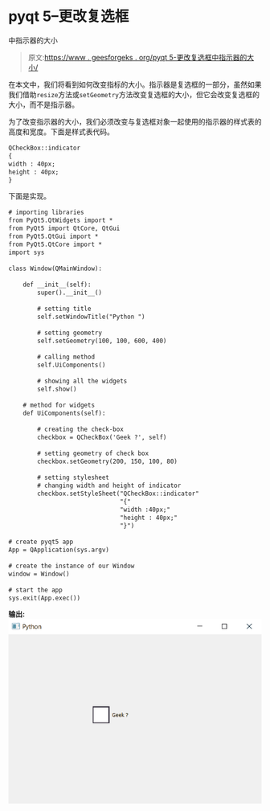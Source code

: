 # pyqt 5–更改复选框

中指示器的大小

> 原文:[https://www . geesforgeks . org/pyqt 5-更改复选框中指示器的大小/](https://www.geeksforgeeks.org/pyqt5-changing-size-of-indicator-in-check-box/)

在本文中，我们将看到如何改变指标的大小。指示器是复选框的一部分，虽然如果我们借助`resize`方法或`setGeometry`方法改变复选框的大小，但它会改变复选框的大小，而不是指示器。

为了改变指示器的大小，我们必须改变与复选框对象一起使用的指示器的样式表的高度和宽度。下面是样式表代码。

```
QCheckBox::indicator
{
width : 40px;
height : 40px;
}

```

下面是实现。

```
# importing libraries
from PyQt5.QtWidgets import * 
from PyQt5 import QtCore, QtGui
from PyQt5.QtGui import * 
from PyQt5.QtCore import * 
import sys

class Window(QMainWindow):

    def __init__(self):
        super().__init__()

        # setting title
        self.setWindowTitle("Python ")

        # setting geometry
        self.setGeometry(100, 100, 600, 400)

        # calling method
        self.UiComponents()

        # showing all the widgets
        self.show()

    # method for widgets
    def UiComponents(self):

        # creating the check-box
        checkbox = QCheckBox('Geek ?', self)

        # setting geometry of check box
        checkbox.setGeometry(200, 150, 100, 80)

        # setting stylesheet
        # changing width and height of indicator
        checkbox.setStyleSheet("QCheckBox::indicator"
                               "{"
                               "width :40px;"
                               "height : 40px;"
                               "}")

# create pyqt5 app
App = QApplication(sys.argv)

# create the instance of our Window
window = Window()

# start the app
sys.exit(App.exec())
```

**输出:**
![](img/ddbe998343197a1c098575504f2d3af0.png)